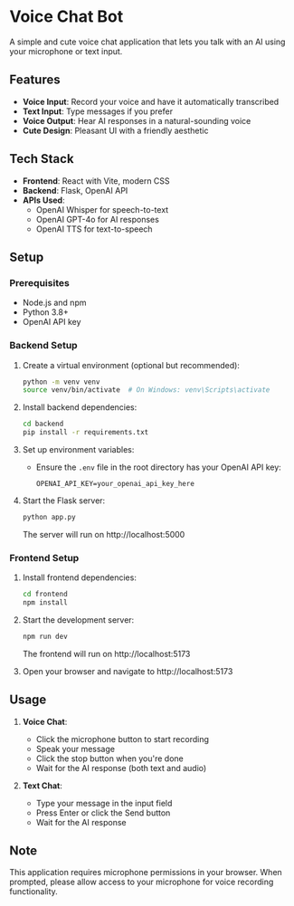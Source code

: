 # Voice Chat Bot

A simple and cute voice chat application that lets you talk with an AI using your microphone or text input.

## Features

- **Voice Input**: Record your voice and have it automatically transcribed
- **Text Input**: Type messages if you prefer
- **Voice Output**: Hear AI responses in a natural-sounding voice
- **Cute Design**: Pleasant UI with a friendly aesthetic

## Tech Stack

- **Frontend**: React with Vite, modern CSS
- **Backend**: Flask, OpenAI API
- **APIs Used**:
  - OpenAI Whisper for speech-to-text
  - OpenAI GPT-4o for AI responses
  - OpenAI TTS for text-to-speech

## Setup

### Prerequisites

- Node.js and npm
- Python 3.8+
- OpenAI API key

### Backend Setup

1. Create a virtual environment (optional but recommended):
   ```bash
   python -m venv venv
   source venv/bin/activate  # On Windows: venv\Scripts\activate
   ```

2. Install backend dependencies:
   ```bash
   cd backend
   pip install -r requirements.txt
   ```

3. Set up environment variables:
   - Ensure the `.env` file in the root directory has your OpenAI API key:
     ```
     OPENAI_API_KEY=your_openai_api_key_here
     ```

4. Start the Flask server:
   ```bash
   python app.py
   ```
   The server will run on http://localhost:5000

### Frontend Setup

1. Install frontend dependencies:
   ```bash
   cd frontend
   npm install
   ```

2. Start the development server:
   ```bash
   npm run dev
   ```
   The frontend will run on http://localhost:5173

3. Open your browser and navigate to http://localhost:5173

## Usage

1. **Voice Chat**:
   - Click the microphone button to start recording
   - Speak your message
   - Click the stop button when you're done
   - Wait for the AI response (both text and audio)

2. **Text Chat**:
   - Type your message in the input field
   - Press Enter or click the Send button
   - Wait for the AI response

## Note

This application requires microphone permissions in your browser. When prompted, please allow access to your microphone for voice recording functionality. 